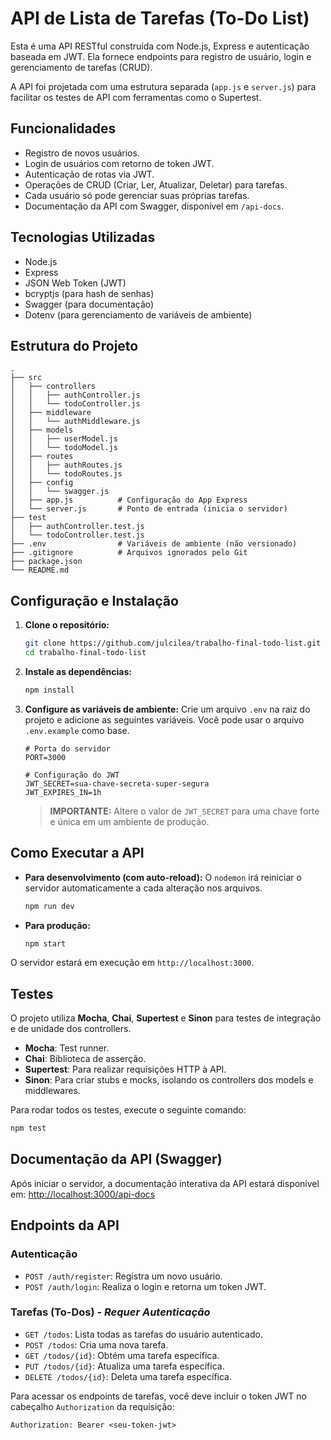 # API de Lista de Tarefas (To-Do List)

Esta é uma API RESTful construída com Node.js, Express e autenticação baseada em JWT. Ela fornece endpoints para registro de usuário, login e gerenciamento de tarefas (CRUD).

A API foi projetada com uma estrutura separada (`app.js` e `server.js`) para facilitar os testes de API com ferramentas como o Supertest.

## Funcionalidades

-   Registro de novos usuários.
-   Login de usuários com retorno de token JWT.
-   Autenticação de rotas via JWT.
-   Operações de CRUD (Criar, Ler, Atualizar, Deletar) para tarefas.
-   Cada usuário só pode gerenciar suas próprias tarefas.
-   Documentação da API com Swagger, disponível em `/api-docs`.

## Tecnologias Utilizadas

-   Node.js
-   Express
-   JSON Web Token (JWT)
-   bcryptjs (para hash de senhas)
-   Swagger (para documentação)
-   Dotenv (para gerenciamento de variáveis de ambiente)

## Estrutura do Projeto

```
.
├── src
│   ├── controllers
│   │   ├── authController.js
│   │   └── todoController.js
│   ├── middleware
│   │   └── authMiddleware.js
│   ├── models
│   │   ├── userModel.js
│   │   └── todoModel.js
│   ├── routes
│   │   ├── authRoutes.js
│   │   └── todoRoutes.js
│   ├── config
│   │   └── swagger.js
│   ├── app.js          # Configuração do App Express
│   └── server.js       # Ponto de entrada (inicia o servidor)
├── test
│   ├── authController.test.js
│   └── todoController.test.js
├── .env                # Variáveis de ambiente (não versionado)
├── .gitignore          # Arquivos ignorados pelo Git
├── package.json
└── README.md
```

## Configuração e Instalação

1.  **Clone o repositório:**
    ```bash
    git clone https://github.com/julcilea/trabalho-final-todo-list.git
    cd trabalho-final-todo-list
    ```

2.  **Instale as dependências:**
    ```bash
    npm install
    ```

3.  **Configure as variáveis de ambiente:**
    Crie um arquivo `.env` na raiz do projeto e adicione as seguintes variáveis. Você pode usar o arquivo `.env.example` como base.
    ```
    # Porta do servidor
    PORT=3000

    # Configuração do JWT
    JWT_SECRET=sua-chave-secreta-super-segura
    JWT_EXPIRES_IN=1h
    ```
    > **IMPORTANTE:** Altere o valor de `JWT_SECRET` para uma chave forte e única em um ambiente de produção.

## Como Executar a API

-   **Para desenvolvimento (com auto-reload):**
    O `nodemon` irá reiniciar o servidor automaticamente a cada alteração nos arquivos.
    ```bash
    npm run dev
    ```

-   **Para produção:**
    ```bash
    npm start
    ```

O servidor estará em execução em `http://localhost:3000`.

## Testes

O projeto utiliza **Mocha**, **Chai**, **Supertest** e **Sinon** para testes de integração e de unidade dos controllers.

-   **Mocha**: Test runner.
-   **Chai**: Biblioteca de asserção.
-   **Supertest**: Para realizar requisições HTTP à API.
-   **Sinon**: Para criar stubs e mocks, isolando os controllers dos models e middlewares.

Para rodar todos os testes, execute o seguinte comando:

```bash
npm test
```

## Documentação da API (Swagger)

Após iniciar o servidor, a documentação interativa da API estará disponível em:
[http://localhost:3000/api-docs](http://localhost:3000/api-docs)

## Endpoints da API

### Autenticação

-   `POST /auth/register`: Registra um novo usuário.
-   `POST /auth/login`: Realiza o login e retorna um token JWT.

### Tarefas (To-Dos) - *Requer Autenticação*

-   `GET /todos`: Lista todas as tarefas do usuário autenticado.
-   `POST /todos`: Cria uma nova tarefa.
-   `GET /todos/{id}`: Obtém uma tarefa específica.
-   `PUT /todos/{id}`: Atualiza uma tarefa específica.
-   `DELETE /todos/{id}`: Deleta uma tarefa específica.

Para acessar os endpoints de tarefas, você deve incluir o token JWT no cabeçalho `Authorization` da requisição:

`Authorization: Bearer <seu-token-jwt>`